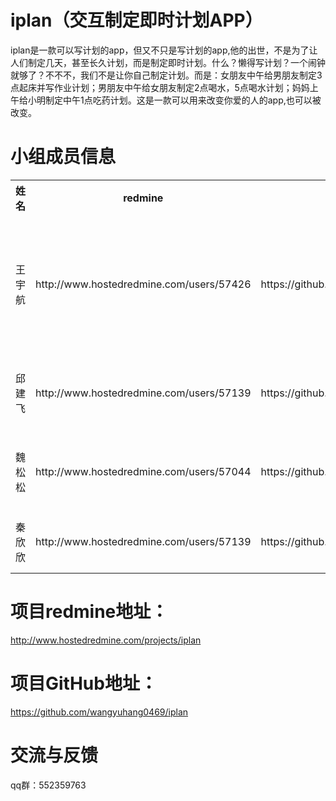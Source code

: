 # iplan（交互制定即时计划APP）
iplan是一款可以写计划的app，但又不只是写计划的app,他的出世，不是为了让人们制定几天，甚至长久计划，而是制定即时计划。什么？懒得写计划？一个闹钟就够了？不不不，我们不是让你自己制定计划。而是：女朋友中午给男朋友制定3点起床并写作业计划；男朋友中午给女朋友制定2点喝水，5点喝水计划；妈妈上午给小明制定中午1点吃药计划。这是一款可以用来改变你爱的人的app,也可以被改变。
# 小组成员信息
<div>
    <table border="0">
	  <tr>
	    <th>姓名</th>
	    <th>redmine</th>
      <th>GitHub</th>
	    <th>角色</th>
	  </tr>
	  <tr>
	    <td>王宇航</td>
	    <td>http://www.hostedredmine.com/users/57426</td>
      <td>https://github.com/wangyuhang0469/iplan</td>
	    <td>项目经理   开发工程师</td>
	  </tr>
    <tr>
	    <td>邱建飞</td>
	    <td>http://www.hostedredmine.com/users/57139</td>
      <td>https://github.com/qiujianfei</td>
	    <td>开发工程师</td>
	  </tr>
    <tr>
	    <td>魏松松</td>
	    <td>http://www.hostedredmine.com/users/57044</td>
      <td>https://github.com/weisongsongss</td>
	    <td>开发工程师</td>
	  </tr>
    <tr>
	    <td>秦欣欣</td>
	    <td>http://www.hostedredmine.com/users/57139</td>
      <td>https://github.com/qinxinxin</td>
	    <td>UI设计师</td>
	  </tr>
    </table>
</div>

# 项目redmine地址：
http://www.hostedredmine.com/projects/iplan
# 项目GitHub地址：
https://github.com/wangyuhang0469/iplan
# 交流与反馈
qq群：552359763
